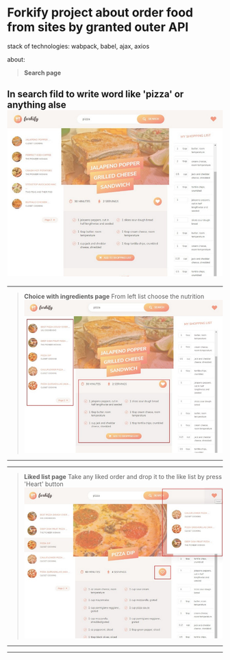 # **Forkify**  project about order food from sites by granted outer API



stack of technologies:  wabpack, babel, ajax, axios


about: 
>__Search page__

In search fild to write word like 'pizza' or anything alse
![1](/imagesForReadMe//1.jpg)
---
---

>__Choice with ingredients page__
From left list choose the nutrition
![2](/imagesForReadMe//2.jpg)
---
---

>__Liked list page__
Take any liked order and drop it to the like list by press 'Heart' button
![2](/imagesForReadMe//3.jpg)
---
---




